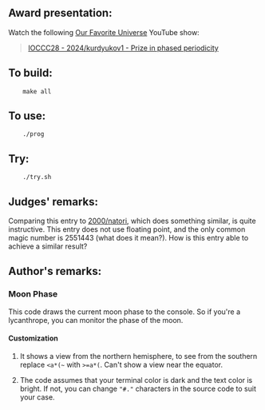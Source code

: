 ## Award presentation:

Watch the following [Our Favorite Universe](https://www.youtube.com/@OurFavoriteUniverse) YouTube show:

> [IOCCC28 - 2024/kurdyukov1 - Prize in phased periodicity](https://www.youtube.com/watch?v=b2WfQdGJS8s)


## To build:

``` <!---sh-->
    make all
```

## To use:

``` <!---sh-->
    ./prog
```


## Try:

``` <!---sh-->
    ./try.sh
```


## Judges' remarks:

Comparing this entry to [2000/natori](https://ioccc.org/2000/natori), which does something similar, is quite instructive.
This entry does not use floating point, and the only common magic number is 2551443 (what does it mean?).
How is this entry able to achieve a similar result?

## Author's remarks:


### Moon Phase

This code draws the current moon phase to the console. So if you're a lycanthrope, you can monitor the phase of the moon.

#### Customization

1. It shows a view from the northern hemisphere, to see from the southern replace `<a*(~` with `>=a*(`. Can't show a view near the equator.

2. The code assumes that your terminal color is dark and the text color is bright. If not, you can change `"#."` characters in the source code to suit your case.


<!--

    Copyright © 1984-2025 by Landon Curt Noll and Leonid A. Broukhis.  All Rights Reserved.

    You are free to share and adapt this file under the terms of this license:

        Creative Commons Attribution-ShareAlike 4.0 International (CC BY-SA 4.0)

    For more information, see:

        https://creativecommons.org/licenses/by-sa/4.0/

-->
